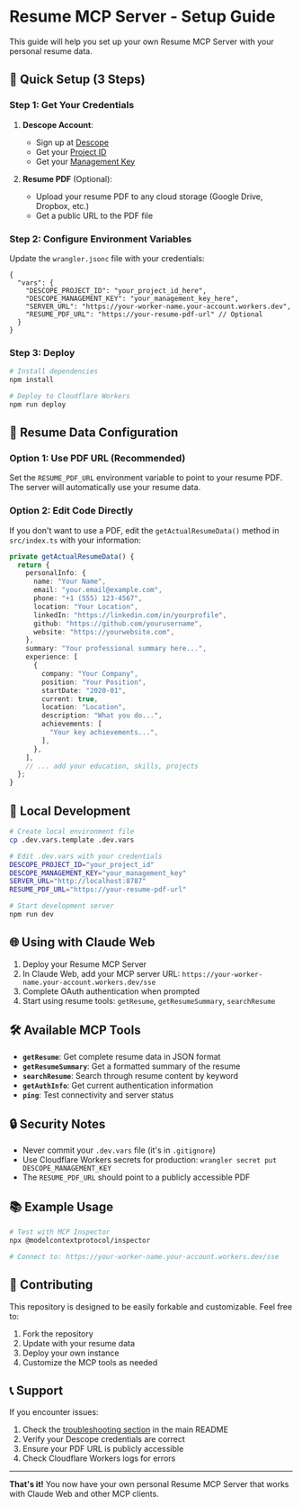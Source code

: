 # Resume MCP Server - Setup Guide

This guide will help you set up your own Resume MCP Server with your personal resume data.

## 🚀 Quick Setup (3 Steps)

### Step 1: Get Your Credentials

1. **Descope Account**: 
   - Sign up at [Descope](https://www.descope.com/)
   - Get your [Project ID](https://app.descope.com/settings/project)
   - Get your [Management Key](https://app.descope.com/settings/company/managementkeys)

2. **Resume PDF** (Optional):
   - Upload your resume PDF to any cloud storage (Google Drive, Dropbox, etc.)
   - Get a public URL to the PDF file

### Step 2: Configure Environment Variables

Update the `wrangler.jsonc` file with your credentials:

```jsonc
{
  "vars": {
    "DESCOPE_PROJECT_ID": "your_project_id_here",
    "DESCOPE_MANAGEMENT_KEY": "your_management_key_here", 
    "SERVER_URL": "https://your-worker-name.your-account.workers.dev",
    "RESUME_PDF_URL": "https://your-resume-pdf-url" // Optional
  }
}
```

### Step 3: Deploy

```bash
# Install dependencies
npm install

# Deploy to Cloudflare Workers
npm run deploy
```

## 📄 Resume Data Configuration

### Option 1: Use PDF URL (Recommended)
Set the `RESUME_PDF_URL` environment variable to point to your resume PDF. The server will automatically use your resume data.

### Option 2: Edit Code Directly
If you don't want to use a PDF, edit the `getActualResumeData()` method in `src/index.ts` with your information:

```typescript
private getActualResumeData() {
  return {
    personalInfo: {
      name: "Your Name",
      email: "your.email@example.com",
      phone: "+1 (555) 123-4567",
      location: "Your Location",
      linkedIn: "https://linkedin.com/in/yourprofile",
      github: "https://github.com/yourusername",
      website: "https://yourwebsite.com",
    },
    summary: "Your professional summary here...",
    experience: [
      {
        company: "Your Company",
        position: "Your Position",
        startDate: "2020-01",
        current: true,
        location: "Location",
        description: "What you do...",
        achievements: [
          "Your key achievements...",
        ],
      },
    ],
    // ... add your education, skills, projects
  };
}
```

## 🔧 Local Development

```bash
# Create local environment file
cp .dev.vars.template .dev.vars

# Edit .dev.vars with your credentials
DESCOPE_PROJECT_ID="your_project_id"
DESCOPE_MANAGEMENT_KEY="your_management_key"
SERVER_URL="http://localhost:8787"
RESUME_PDF_URL="https://your-resume-pdf-url"

# Start development server
npm run dev
```

## 🌐 Using with Claude Web

1. Deploy your Resume MCP Server
2. In Claude Web, add your MCP server URL: `https://your-worker-name.your-account.workers.dev/sse`
3. Complete OAuth authentication when prompted
4. Start using resume tools: `getResume`, `getResumeSummary`, `searchResume`

## 🛠️ Available MCP Tools

- **`getResume`**: Get complete resume data in JSON format
- **`getResumeSummary`**: Get a formatted summary of the resume  
- **`searchResume`**: Search through resume content by keyword
- **`getAuthInfo`**: Get current authentication information
- **`ping`**: Test connectivity and server status

## 🔒 Security Notes

- Never commit your `.dev.vars` file (it's in `.gitignore`)
- Use Cloudflare Workers secrets for production: `wrangler secret put DESCOPE_MANAGEMENT_KEY`
- The `RESUME_PDF_URL` should point to a publicly accessible PDF

## 📚 Example Usage

```bash
# Test with MCP Inspector
npx @modelcontextprotocol/inspector

# Connect to: https://your-worker-name.your-account.workers.dev/sse
```

## 🤝 Contributing

This repository is designed to be easily forkable and customizable. Feel free to:

1. Fork the repository
2. Update with your resume data
3. Deploy your own instance
4. Customize the MCP tools as needed

## 📞 Support

If you encounter issues:

1. Check the [troubleshooting section](README.md#troubleshooting) in the main README
2. Verify your Descope credentials are correct
3. Ensure your PDF URL is publicly accessible
4. Check Cloudflare Workers logs for errors

---

**That's it!** You now have your own personal Resume MCP Server that works with Claude Web and other MCP clients.